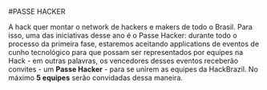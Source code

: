 #PASSE HACKER

A hack quer montar o network de hackers e makers de todo o Brasil. Para isso, uma das iniciativas desse ano é o Passe Hacker: durante todo o processo da primeira fase, estaremos aceitando applications de eventos de cunho tecnológico para que possam ser representados por equipes na Hack - em outras palavras, os vencedores desses eventos receberão convites - um __Passe Hacker__ - para se unirem as equipes da HackBrazil. No máximo **5 equipes** serão convidadas dessa maneira.
